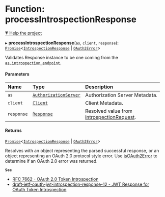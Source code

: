 # Function: processIntrospectionResponse

[💗 Help the project](https://github.com/sponsors/panva)

▸ **processIntrospectionResponse**(`as`, `client`, `response`): [`Promise`]( https://developer.mozilla.org/en-US/docs/Web/JavaScript/Reference/Global_Objects/Promise )<[`IntrospectionResponse`](../interfaces/IntrospectionResponse.md) \| [`OAuth2Error`](../interfaces/OAuth2Error.md)\>

Validates Response instance to be one coming from the
[`as.introspection_endpoint`](../interfaces/AuthorizationServer.md#introspection_endpoint).

#### Parameters

| Name | Type | Description |
| :------ | :------ | :------ |
| `as` | [`AuthorizationServer`](../interfaces/AuthorizationServer.md) | Authorization Server Metadata. |
| `client` | [`Client`](../interfaces/Client.md) | Client Metadata. |
| `response` | [`Response`]( https://developer.mozilla.org/en-US/docs/Web/API/Response ) | Resolved value from [introspectionRequest](introspectionRequest.md). |

#### Returns

[`Promise`]( https://developer.mozilla.org/en-US/docs/Web/JavaScript/Reference/Global_Objects/Promise )<[`IntrospectionResponse`](../interfaces/IntrospectionResponse.md) \| [`OAuth2Error`](../interfaces/OAuth2Error.md)\>

Resolves with an object representing the parsed successful response, or an object
  representing an OAuth 2.0 protocol style error. Use [isOAuth2Error](isOAuth2Error.md) to determine if an
  OAuth 2.0 error was returned.

**`See`**

 - [RFC 7662 - OAuth 2.0 Token Introspection](https://www.rfc-editor.org/rfc/rfc7662.html#section-2)
 - [draft-ietf-oauth-jwt-introspection-response-12 - JWT Response for OAuth Token Introspection](https://www.ietf.org/archive/id/draft-ietf-oauth-jwt-introspection-response-12.html#section-5)
